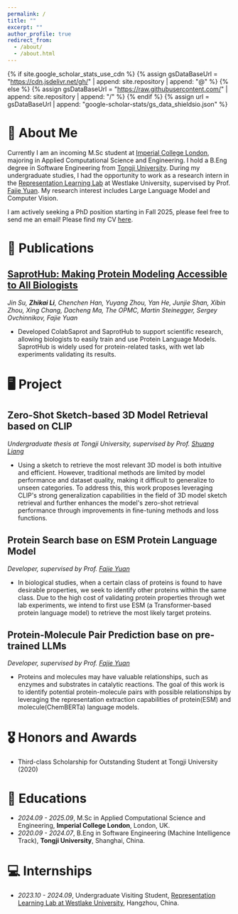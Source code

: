 ```yaml
---
permalink: /
title: ""
excerpt: ""
author_profile: true
redirect_from: 
  - /about/
  - /about.html
---
```


{% if site.google_scholar_stats_use_cdn %}
{% assign gsDataBaseUrl = "https://cdn.jsdelivr.net/gh/" | append: site.repository | append: "@" %}
{% else %}
{% assign gsDataBaseUrl = "https://raw.githubusercontent.com/" | append: site.repository | append: "/" %}
{% endif %}
{% assign url = gsDataBaseUrl | append: "google-scholar-stats/gs_data_shieldsio.json" %}

<span class='anchor' id='about-me'></span>

# 🌱 About Me

Currently I am an incoming M.Sc student at [Imperial College London](https://www.imperial.ac.uk/), majoring in Applied Computational Science and Engineering. I hold a B.Eng degree in Software Engineering from [Tongji University](https://www.tongji.edu.cn/). During my undergraduate studies, I had the opportunity to work as a research intern in the [Representation Learning Lab](https://github.com/westlake-repl) at Westlake University, supervised by Prof. [Fajie Yuan](https://fajieyuan.github.io/). My research interest includes Large Language Model and Computer Vision.

I am actively seeking a PhD position starting in Fall 2025, please feel free to send me an email! Please find my CV [here](https://github.com/lizk1150/lizk1150.github.io/blob/main/ZhikaiLi_CV.pdf).

<!--

# 🔥 News
- *2022.02*: &nbsp;🎉🎉 Lorem ipsum dolor sit amet, consectetur adipiscing elit. Vivamus ornare aliquet ipsum, ac tempus justo dapibus sit amet. 
- *2022.02*: &nbsp;🎉🎉 Lorem ipsum dolor sit amet, consectetur adipiscing elit. Vivamus ornare aliquet ipsum, ac tempus justo dapibus sit amet. 
-->



# 📝 Publications 

## [SaprotHub: Making Protein Modeling Accessible to All Biologists](https://www.biorxiv.org/content/10.1101/2024.05.24.595648v3)
*Jin Su, **Zhikai Li**, Chenchen Han, Yuyang Zhou, Yan He, Junjie Shan, Xibin Zhou, Xing Chang, Dacheng Ma, The OPMC, Martin Steinegger, Sergey Ovchinnikov, Fajie Yuan*

- Developed ColabSaprot and SaprotHub to support scientific research, allowing biologists to easily train and use Protein Language Models. SaprotHub is widely used for protein-related tasks, with wet lab experiments validating its results.




# 🖥️ Project

## Zero-Shot Sketch-based 3D Model Retrieval based on CLIP
*Undergraduate thesis at Tongji University, supervised by Prof. [Shuang Liang](https://sse.tongji.edu.cn/info/1211/3213.htm)*

- Using a sketch to retrieve the most relevant 3D model is both intuitive and efficient. However, traditional methods are limited by model performance and dataset quality, making it difficult to generalize to unseen categories. To address this, this work proposes leveraging CLIP's strong generalization capabilities in the field of 3D model sketch retrieval and further enhances the model's zero-shot retrieval performance through improvements in fine-tuning methods and loss functions.



## Protein Search base on ESM Protein Language Model

*Developer, supervised by Prof. [Fajie Yuan](https://fajieyuan.github.io/)*

- In biological studies, when a certain class of proteins is found to have desirable properties, we seek to identify other proteins within the same class. Due to the high cost of validating protein properties through wet lab experiments, we intend to first use ESM (a Transformer-based protein language model) to retrieve the most likely target proteins.



## Protein-Molecule Pair Prediction base on pre-trained LLMs

*Developer, supervised by Prof. [Fajie Yuan](https://fajieyuan.github.io/)*

- Proteins and molecules may have valuable relationships, such as enzymes and substrates in catalytic reactions. The goal of this work is to identify potential protein-molecule pairs with possible relationships by leveraging the representation extraction capabilities of protein(ESM) and molecule(ChemBERTa) language models.




# 🎖 Honors and Awards
- Third-class Scholarship for Outstanding Student at Tongji University (2020)



# 📖 Educations
- *2024.09 - 2025.09*, M.Sc in Applied Computational Science and Engineering, **Imperial College London**, London, UK. 
- *2020.09 - 2024.07*, B.Eng in Software Engineering (Machine Intelligence Track), **Tongji University**, Shanghai, China. 



<!--

# 💬 Invited Talks
- *2021.06*, Lorem ipsum dolor sit amet, consectetur adipiscing elit. Vivamus ornare aliquet ipsum, ac tempus justo dapibus sit amet. 
- *2021.03*, Lorem ipsum dolor sit amet, consectetur adipiscing elit. Vivamus ornare aliquet ipsum, ac tempus justo dapibus sit amet.  \| [\[video\]](https://github.com/)
-->



# 💻 Internships
- *2023.10 - 2024.09*, Undergraduate Visiting Student, [Representation Learning Lab at Westlake University](https://github.com/westlake-repl), Hangzhou, China.